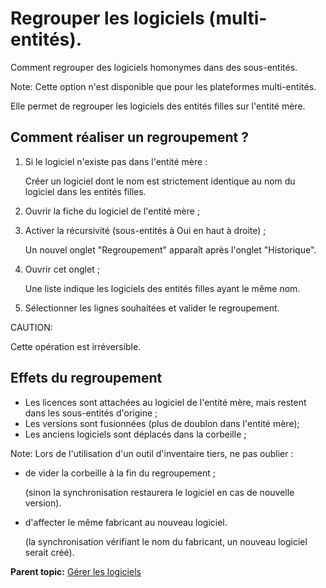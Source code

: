 Regrouper les logiciels (multi-entités).
========================================

Comment regrouper des logiciels homonymes dans des sous-entités.

Note: Cette option n'est disponible que pour les plateformes
multi-entités.

Elle permet de regrouper les logiciels des entités filles sur l'entité
mère.

Comment réaliser un regroupement ?
----------------------------------

1.  Si le logiciel n'existe pas dans l'entité mère :

    Créer un logiciel dont le nom est strictement identique au nom du
    logiciel dans les entités filles.

2.  Ouvrir la fiche du logiciel de l'entité mère ;
3.  Activer la récursivité (sous-entités à Oui en haut à droite) ;

    Un nouvel onglet "Regroupement" apparaît après l'onglet
    "Historique".

4.  Ouvrir cet onglet ;

    Une liste indique les logiciels des entités filles ayant le même
    nom.

5.  Sélectionner les lignes souhaitées et valider le regroupement.

CAUTION:

Cette opération est irréversible.

Effets du regroupement
----------------------

-   Les licences sont attachées au logiciel de l'entité mère, mais
    restent dans les sous-entités d'origine ;
-   Les versions sont fusionnées (plus de doublon dans l'entité mère);
-   Les anciens logiciels sont déplacés dans la corbeille ;

Note: Lors de l'utilisation d'un outil d'inventaire tiers, ne pas
oublier :

-   de vider la corbeille à la fin du regroupement ;

    (sinon la synchronisation restaurera le logiciel en cas de nouvelle
    version).

-   d'affecter le même fabricant au nouveau logiciel.

    (la synchronisation vérifiant le nom du fabricant, un nouveau
    logiciel serait créé).

**Parent topic:** [Gérer les
logiciels](../glpi/inventory_software.html "Les logiciels se gèrent depuis le menu Parc > Logiciel")
